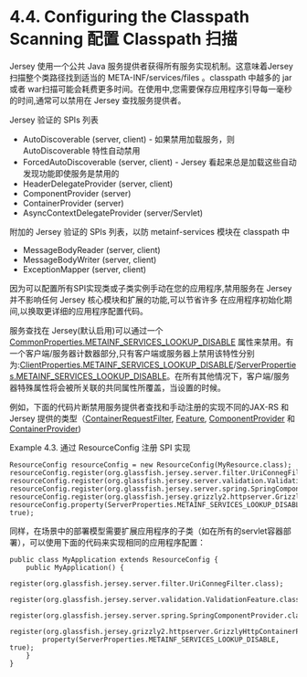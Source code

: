 4.4. Configuring the Classpath Scanning 配置 Classpath 扫描
========================

Jersey 使用一个公共 Java 服务提供者获得所有服务实现机制。这意味着Jersey 扫描整个类路径找到适当的 META-INF/services/files 。classpath 中越多的 jar 或者 war扫描可能会耗费更多时间。在使用中,您需要保存应用程序引导每一毫秒的时间,通常可以禁用在 Jersey 查找服务提供者。

Jersey 验证的 SPIs 列表

* AutoDiscoverable (server, client) - 如果禁用加载服务，则 AutoDiscoverable 特性自动禁用 
* ForcedAutoDiscoverable (server, client) - Jersey 看起来总是加载这些自动发现功能即使服务是禁用的
* HeaderDelegateProvider (server, client)
* ComponentProvider (server)
* ContainerProvider (server)
* AsyncContextDelegateProvider (server/Servlet)

附加的 Jersey 验证的 SPIs 列表，以防 metainf-services 模块在 classpath 中

* MessageBodyReader (server, client)
* MessageBodyWriter (server, client)
* ExceptionMapper (server, client)

因为可以配置所有SPI实现类或子类实例手动在您的应用程序,禁用服务在 Jersey 并不影响任何 Jersey 核心模块和扩展的功能,可以节省许多 在应用程序初始化期间,以换取更详细的应用程序配置代码。

服务查找在 Jersey(默认启用)可以通过一个  [CommonProperties.METAINF_SERVICES_LOOKUP_DISABLE](https://jersey.java.net/apidocs/2.16/jersey/org/glassfish/jersey/CommonProperties.html#METAINF_SERVICES_LOOKUP_DISABLE) 属性来禁用。有一个客户端/服务器计数器部分,只有客户端或服务器上禁用该特性分别为:[ClientProperties.METAINF_SERVICES_LOOKUP_DISABLE](https://jersey.java.net/apidocs/2.12/jersey/org/glassfish/jersey/client/ClientProperties.html#METAINF_SERVICES_LOOKUP_DISABLE)/[ServerProperties.METAINF_SERVICES_LOOKUP_DISABLE](https://jersey.java.net/apidocs/2.12/jersey/org/glassfish/jersey/server/ServerProperties.html#METAINF_SERVICES_LOOKUP_DISABLE)。在所有其他情况下，客户端/服务器特殊属性将会被所关联的共同属性所覆盖，当设置的时候。

例如，下面的代码片断禁用服务提供者查找和手动注册的实现不同的JAX-RS 和 Jersey 提供的类型（[ContainerRequestFilter](http://jax-rs-spec.java.net/nonav/$%7Bjaxrs.api.version%7D/apidocs/javax/ws/rs/container/ContainerRequestFilter.html), [Feature](http://jax-rs-spec.java.net/nonav/$%7Bjaxrs.api.version%7D/apidocs/javax/ws/rs/core/Feature.html), [ComponentProvider](https://jersey.java.net/apidocs/2.12/jersey/org/glassfish/jersey/server/spi/ComponentProvider.html) 和 [ContainerProvider](https://jersey.java.net/apidocs/2.12/jersey/org/glassfish/jersey/server/spi/ContainerProvider.html))

Example 4.3. 通过 ResourceConfig 注册 SPI 实现
	
	ResourceConfig resourceConfig = new ResourceConfig(MyResource.class);
	resourceConfig.register(org.glassfish.jersey.server.filter.UriConnegFilter.class);
	resourceConfig.register(org.glassfish.jersey.server.validation.ValidationFeature.class);
	resourceConfig.register(org.glassfish.jersey.server.spring.SpringComponentProvider.class);
	resourceConfig.register(org.glassfish.jersey.grizzly2.httpserver.GrizzlyHttpContainerProvider.class);
	resourceConfig.property(ServerProperties.METAINF_SERVICES_LOOKUP_DISABLE, true);

同样，在场景中的部署模型需要扩展应用程序的子类（如在所有的servlet容器部署），可以使用下面的代码来实现相同的应用程序配置：
	
	public class MyApplication extends ResourceConfig {
	    public MyApplication() {
	        register(org.glassfish.jersey.server.filter.UriConnegFilter.class);
	        register(org.glassfish.jersey.server.validation.ValidationFeature.class);
	        register(org.glassfish.jersey.server.spring.SpringComponentProvider.class);
	        register(org.glassfish.jersey.grizzly2.httpserver.GrizzlyHttpContainerProvider.class);
	        property(ServerProperties.METAINF_SERVICES_LOOKUP_DISABLE, true);
	    }
	}
